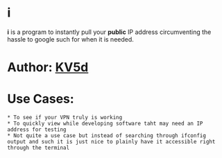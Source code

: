 # i

**i** is a program to instantly pull your **public** IP address circumventing the hassle to google such for when it is needed.

# Author: [KV5d](https://github.com/KV5d)

# Use Cases:
    * To see if your VPN truly is working
    * To quickly view while developing software taht may need an IP address for testing
    * Not quite a use case but instead of searching through ifconfig output and such it is just nice to plainly have it accessible right through the terminal

